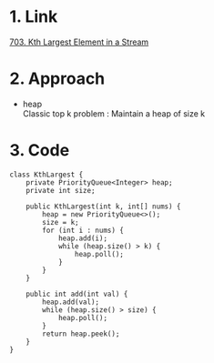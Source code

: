 # 1. Link
[703. Kth Largest Element in a Stream](https://leetcode.com/problems/kth-largest-element-in-a-stream/)

# 2. Approach
+ heap  
Classic top k problem : Maintain a heap of size k

# 3. Code
```
class KthLargest {
    private PriorityQueue<Integer> heap;
    private int size;

    public KthLargest(int k, int[] nums) {
        heap = new PriorityQueue<>();
        size = k;
        for (int i : nums) {
            heap.add(i);
            while (heap.size() > k) {
                heap.poll();
            }
        }
    }
    
    public int add(int val) {
        heap.add(val);
        while (heap.size() > size) {
            heap.poll();
        }
        return heap.peek();
    }
}
```
